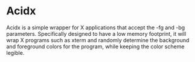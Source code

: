 # Acidx

Acidx is a simple wrapper for X applications that accept the -fg and -bg parameters. 
Specifically designed to have a low memory footprint, it will wrap X programs such as 
xterm and randomly determine the background and foreground colors for the program, 
while keeping the color scheme legible.
